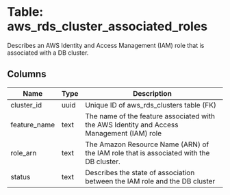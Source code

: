
# Table: aws_rds_cluster_associated_roles
Describes an AWS Identity and Access Management (IAM) role that is associated with a DB cluster. 
## Columns
| Name        | Type           | Description  |
| ------------- | ------------- | -----  |
|cluster_id|uuid|Unique ID of aws_rds_clusters table (FK)|
|feature_name|text|The name of the feature associated with the AWS Identity and Access Management (IAM) role|
|role_arn|text|The Amazon Resource Name (ARN) of the IAM role that is associated with the DB cluster.|
|status|text|Describes the state of association between the IAM role and the DB cluster|
